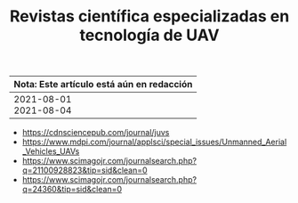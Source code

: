 ﻿---
layout: archive
title: "Revistas científica especializadas en tecnología de UAV"
collection: postsens
category: postscyt
---

|Nota: Este artículo está aún en redacción|
|---|
|2021-08-01 <br> 2021-08-04|

- https://cdnsciencepub.com/journal/juvs
- https://www.mdpi.com/journal/applsci/special_issues/Unmanned_Aerial_Vehicles_UAVs
- https://www.scimagojr.com/journalsearch.php?q=21100928823&tip=sid&clean=0
- https://www.scimagojr.com/journalsearch.php?q=24360&tip=sid&clean=0


